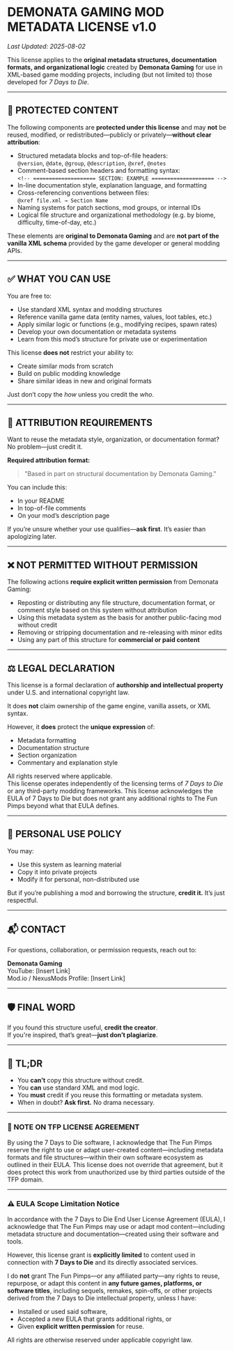 # DEMONATA GAMING MOD METADATA LICENSE v1.0  
_Last Updated: 2025-08-02_

This license applies to the **original metadata structures, documentation formats, and organizational logic** created by **Demonata Gaming** for use in XML-based game modding projects, including (but not limited to) those developed for _7 Days to Die_.

---

## 🎯 PROTECTED CONTENT

The following components are **protected under this license** and may **not** be reused, modified, or redistributed—publicly or privately—**without clear attribution**:

- Structured metadata blocks and top-of-file headers:  
  `@version`, `@date`, `@group`, `@description`, `@xref`, `@notes`
- Comment-based section headers and formatting syntax:  
  `<!-- ==================== SECTION: EXAMPLE ==================== -->`
- In-line documentation style, explanation language, and formatting
- Cross-referencing conventions between files:  
  `@xref file.xml → Section Name`
- Naming systems for patch sections, mod groups, or internal IDs
- Logical file structure and organizational methodology (e.g. by biome, difficulty, time-of-day, etc.)

These elements are **original to Demonata Gaming** and are **not part of the vanilla XML schema** provided by the game developer or general modding APIs.

---

## ✅ WHAT YOU **CAN** USE

You are free to:

- Use standard XML syntax and modding structures
- Reference vanilla game data (entity names, values, loot tables, etc.)
- Apply similar logic or functions (e.g., modifying recipes, spawn rates)
- Develop your own documentation or metadata systems
- Learn from this mod’s structure for private use or experimentation

This license **does not** restrict your ability to:
- Create similar mods from scratch
- Build on public modding knowledge
- Share similar ideas in new and original formats

Just don’t copy the *how* unless you credit the *who*.

---

## 📌 ATTRIBUTION REQUIREMENTS

Want to reuse the metadata style, organization, or documentation format? No problem—just credit it.

**Required attribution format:**

> "Based in part on structural documentation by Demonata Gaming."

You can include this:
- In your README
- In top-of-file comments
- On your mod’s description page

If you’re unsure whether your use qualifies—**ask first**. It’s easier than apologizing later.

---

## ❌ NOT PERMITTED WITHOUT PERMISSION

The following actions **require explicit written permission** from Demonata Gaming:

- Reposting or distributing any file structure, documentation format, or comment style based on this system without attribution
- Using this metadata system as the basis for another public-facing mod without credit
- Removing or stripping documentation and re-releasing with minor edits
- Using any part of this structure for **commercial or paid content**

---

## ⚖️ LEGAL DECLARATION

This license is a formal declaration of **authorship and intellectual property** under U.S. and international copyright law.

It does **not** claim ownership of the game engine, vanilla assets, or XML syntax.

However, it **does** protect the **unique expression** of:

- Metadata formatting
- Documentation structure
- Section organization
- Commentary and explanation style

All rights reserved where applicable.  
This license operates independently of the licensing terms of _7 Days to Die_ or any third-party modding frameworks.
This license acknowledges the EULA of 7 Days to Die but does not grant any additional rights to The Fun Pimps beyond what that EULA defines.

---

## 💬 PERSONAL USE POLICY

You may:
- Use this system as learning material
- Copy it into private projects
- Modify it for personal, non-distributed use

But if you’re publishing a mod and borrowing the structure, **credit it.** It’s just respectful.

---

## 📬 CONTACT

For questions, collaboration, or permission requests, reach out to:

**Demonata Gaming**  
YouTube: [Insert Link]  
Mod.io / NexusMods Profile: [Insert Link]

---

## 🛡️ FINAL WORD

If you found this structure useful, **credit the creator**.  
If you're inspired, that’s great—**just don’t plagiarize**.  

---

## 🔖 TL;DR

- You **can’t** copy this structure without credit.  
- You **can** use standard XML and mod logic.  
- You **must** credit if you reuse this formatting or metadata system.  
- When in doubt? **Ask first.** No drama necessary.

---

### 📄 NOTE ON TFP LICENSE AGREEMENT

By using the 7 Days to Die software, I acknowledge that The Fun Pimps reserve the right to use or adapt user-created content—including metadata formats and file structures—within their own software ecosystem as outlined in their EULA. This license does not override that agreement, but it does protect this work from unauthorized use by third parties outside of the TFP domain.

---

### ⚠️ EULA Scope Limitation Notice

In accordance with the 7 Days to Die End User License Agreement (EULA), I acknowledge that The Fun Pimps may use or adapt mod content—including metadata structure and documentation—created using their software and tools.

However, this license grant is **explicitly limited** to content used in connection with **7 Days to Die** and its directly associated services.

I do **not** grant The Fun Pimps—or any affiliated party—any rights to reuse, repurpose, or adapt this content in **any future games, platforms, or software titles**, including sequels, remakes, spin-offs, or other projects derived from the 7 Days to Die intellectual property, unless I have:
- Installed or used said software,
- Accepted a new EULA that grants additional rights, or
- Given **explicit written permission** for reuse.

All rights are otherwise reserved under applicable copyright law.